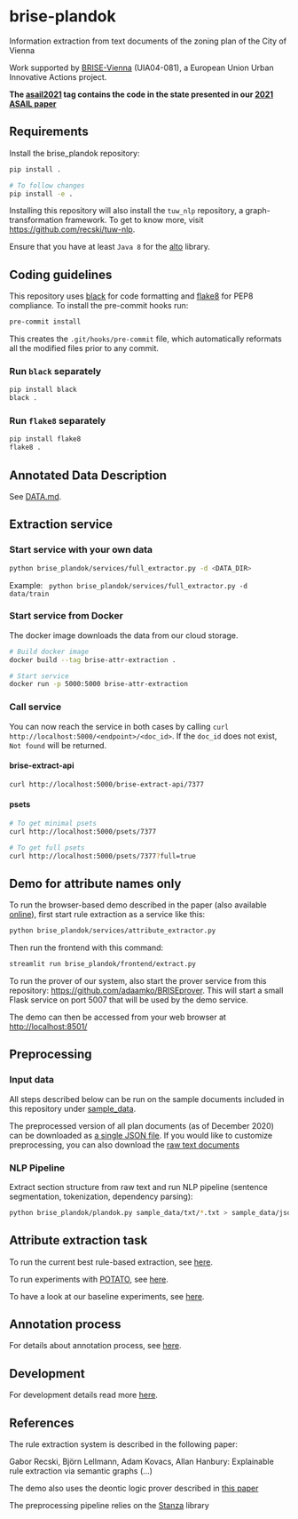 # brise-plandok

Information extraction from text documents of the zoning plan of the City of Vienna

Work supported by [BRISE-Vienna](https://smartcity.wien.gv.at/en/brise/) (UIA04-081), a European Union Urban Innovative Actions project.

__The [asail2021](https://github.com/recski/brise-plandok/tree/asail2021) tag contains the code in the state presented in our [2021 ASAIL paper](#references)__

## Requirements

Install the brise_plandok repository:

```bash
pip install .

# To follow changes
pip install -e .
```

Installing this repository will also install the `tuw_nlp` repository, a graph-transformation framework. To get to know more, visit https://github.com/recski/tuw-nlp.

Ensure that you have at least `Java 8` for the [alto](https://github.com/coli-saar/alto) library.

## Coding guidelines

This repository uses [black](https://github.com/psf/black) for code formatting and [flake8](https://gitlab.com/pycqa/flake8) for PEP8 compliance. To install the pre-commit hooks run:

```bash
pre-commit install
```

This creates the `.git/hooks/pre-commit` file, which automatically reformats all the modified files prior to any commit.

### Run `black` separately

```bash
pip install black
black .
```

### Run `flake8` separately
```bash
pip install flake8
flake8 .
```

## Annotated Data Description

See [DATA.md](./DATA.md).

## Extraction service

### Start service with your own data

```bash
python brise_plandok/services/full_extractor.py -d <DATA_DIR>
```

Example: ` python brise_plandok/services/full_extractor.py -d data/train`


### Start service from Docker

The docker image downloads the data from our cloud storage.

```bash
# Build docker image
docker build --tag brise-attr-extraction .

# Start service
docker run -p 5000:5000 brise-attr-extraction
```

### Call service

You can now reach the service in both cases by calling `curl http://localhost:5000/<endpoint>/<doc_id>`. If the `doc_id` does not exist, `Not found` will be returned.

#### brise-extract-api

```bash
curl http://localhost:5000/brise-extract-api/7377
```

#### psets

```bash
# To get minimal psets
curl http://localhost:5000/psets/7377

# To get full psets
curl http://localhost:5000/psets/7377?full=true
```

## Demo for attribute names only

To run the browser-based demo described in the paper (also available [online](https://ir-group.ec.tuwien.ac.at/brise-extract)), first start rule extraction as a service like this:

```bash
python brise_plandok/services/attribute_extractor.py
```

Then run the frontend with this command:

```bash
streamlit run brise_plandok/frontend/extract.py
```

To run the prover of our system, also start the prover service from this repository: https://github.com/adaamko/BRISEprover. This will start a small Flask service on port 5007 that will be used by the demo service.

The demo can then be accessed from your web browser at [http://localhost:8501/](http://localhost:8501/)

## Preprocessing

### Input data

All steps described below can be run on the sample documents included in this repository under [sample_data](./sample_data).

The preprocessed version of all plan documents (as of December 2020) can be
downloaded as [a single JSON file](https://url.tuwien.at/ndnre). If you would like
to customize preprocessing, you can also download the [raw text documents](https://url.tuwien.at/eydmo)

### NLP Pipeline

Extract section structure from raw text and run NLP pipeline (sentence segmentation, tokenization, dependency parsing):

```bash
python brise_plandok/plandok.py sample_data/txt/*.txt > sample_data/json/sample.jsonl
```

## Attribute extraction task

To run the current best rule-based extraction, see [here](brise_plandok/full_attribute_extraction/README.md).

To run experiments with [POTATO](https://github.com/adaamko/POTATO), see [here](brise_plandok/full_attribute_extraction/attribute/potato/README.md).

To have a look at our baseline experiments, see [here](./brise_plandok/baselines/README.md).

## Annotation process

For details about annotation process, see [here](ANNOTATION.md).

## Development

For development details read more [here](./DEVELOPMENT.md).

## References

The rule extraction system is described in the following paper:

Gabor Recski, Björn Lellmann, Adam Kovacs, Allan Hanbury: Explainable rule extraction via semantic graphs (...)

The demo also uses the deontic logic prover described in [this paper](http://www.collegepublications.co.uk/DEON/submission%20Ciabattoni%20Lellmann.pdf)

The preprocessing pipeline relies on the [Stanza](https://stanfordnlp.github.io/stanza/#citing-stanza-in-papers) library
